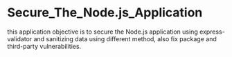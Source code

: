 # Secure_The_Node.js_Application

this application objective is to secure the Node.js application using express-validator and sanitizing data using different method, also fix package and third-party vulnerabilities. 
